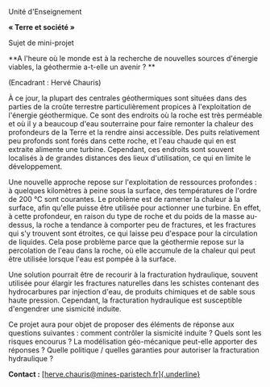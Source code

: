 Unité d'Enseignement

**« Terre et société »**

Sujet de mini-projet

**A l'heure où le monde est à la recherche de nouvelles sources
d'énergie viables, la géothermie a-t-elle un avenir ? **

(Encadrant : Hervé Chauris)

À ce jour, la plupart des centrales géothermiques sont situées dans des
parties de la croûte terrestre particulièrement propices à
l'exploitation de l'énergie géothermique. Ce sont des endroits où la
roche est très perméable et où il y a beaucoup d'eau souterraine pour
faire remonter la chaleur des profondeurs de la Terre et la rendre ainsi
accessible. Des puits relativement peu profonds sont forés dans cette
roche, et l'eau chaude qui en est extraite alimente une turbine.
Cependant, ces endroits sont souvent localisés à de grandes distances
des lieux d'utilisation, ce qui en limite le développement.

Une nouvelle approche repose sur l'exploitation de ressources
profondes : à quelques kilomètres à peine sous la surface, des
températures de l'ordre de 200 °C sont courantes. Le problème est de
ramener la chaleur à la surface, afin qu'elle puisse être utilisée pour
actionner une turbine. En effet, à cette profondeur, en raison du type
de roche et du poids de la masse au-dessus, la roche a tendance à
comporter peu de fractures, et les fractures qui s'y trouvent sont
étroites, ce qui laisse peu d'espace pour la circulation de liquides.
Cela pose problème parce que la géothermie repose sur la percolation de
l'eau dans la roche, où elle accumule de la chaleur qui peut être
utilisée lorsque l'eau est pompée à la surface.

Une solution pourrait être de recourir à la fracturation hydraulique,
souvent utilisée pour élargir les fractures naturelles dans les schistes
contenant des hydrocarbures par injection d'eau, de produits chimiques
et de sable sous haute pression. Cependant, la fracturation hydraulique
est susceptible d'engendrer une sismicité induite.

Ce projet aura pour objet de proposer des éléments de réponse aux
questions suivantes : comment contrôler la sismicité induite ? Quels
sont les risques encourus ? La modélisation géo-mécanique peut-elle
apporter des réponses ? Quelle politique / quelles garanties pour
autoriser la fracturation hydraulique ?

**Contact :**
[[herve.chauris\@mines-paristech.fr]{.underline}](mailto:herve.chauris@mines-paristech.fr)
